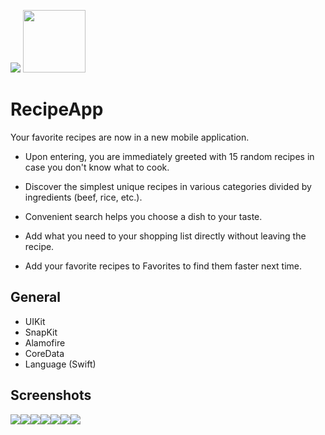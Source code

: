 ![](icon.png)
<img src="icon.png" width="100" height="100">
#  RecipeApp

Your favorite recipes are now in a new mobile application. 

- Upon entering, you are immediately greeted with 15 random recipes in case you don't know what to cook. 

- Discover the simplest unique recipes in various categories divided by ingredients (beef, rice, etc.). 

- Convenient search helps you choose a dish to your taste. 

- Add what you need to your shopping list directly without leaving the recipe. 

- Add your favorite recipes to Favorites to find them faster next time.

## General

- UIKit
- SnapKit
- Alamofire
- CoreData
- Language (Swift)

## Screenshots

![](img1.png)![](img2.png)![](img3.png)![](img4.png)![](img4.png)![](img5.png)![](img6.png)
